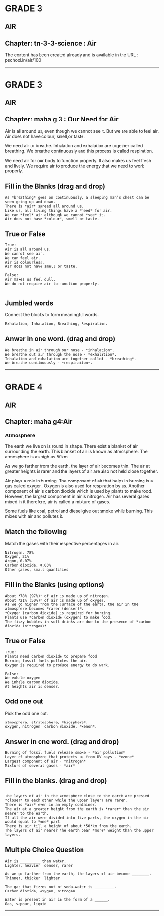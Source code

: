 # GRADE 3

## AIR
 
## Chapter: tn-3-3-science : Air

The content has been created already and is available in the URL : pschool.in/air/100 

************************************************************************************************************************************


# GRADE 3

## AIR

## Chapter: maha g 3 : Our Need for Air

Air is all around us, even though we cannot see it. But we are able to feel air. Air does not have colour, smell,or taste.

We need air to breathe. Inhalation and exhalation are together called breathing. We breathe continuously and this process is called respiration.

We need air for our body to function properly. It also makes us feel fresh and lively. We require air to produce the energy that we need to work properly.


## Fill in the Blanks (drag and drop)

```
As *breathing* goes on continuously, a sleeping man’s chest can be seen going up and down.
There is *air* spread all around us.
Like us, all living things have a *need* for air.
We can *feel* air although we cannot *see* it.
Air does not have *colour*, smell or taste.

```

## True or False

```
True:
Air is all around us.
We cannot see air.
We can feel air.
Air is colourless.
Air does not have smell or taste.

False:
Air makes us feel dull.
We do not require air to function properly.
 
```
## Jumbled words

Connect the blocks to form meaningful words.

```
Exhalation, Inhalation, Breathing, Respiration.

```
## Anwer in one word. (drag and drop)

```
We breathe in air through our nose - *inhalation*.
We breathe out air through the nose - *exhalation*.
Inhalation and exhalation are together called - *breathing*.
We breathe continuously - *respiration*.

```

***********************************************************************************************************************************

# GRADE 4

## AIR

## Chapter: maha g4:Air

### Atmosphere
The earth we live on is round in shape. There exist a blanket of air surrounding the earth. This blanket of air is known as atmosphere. The atmosphere is as high as 50km.

As we go farther from the earth, the layer of air becomes thin. The air at greater heights is rarer and the layers of air are also not held close together.

Air plays a role in burning. The component of air that helps in burning is a gas called oxygen. Oxygen is also used for respiration by us. Another component of air is carbon dioxide which is used by plants to make food. However, the largest component in air is nitrogen. Air has several gases mixed in it therefore, air is called a mixture of gases.

Some fuels like coal, petrol and diesel give out smoke while burning. This mixes with air and pollutes it.

## Match the following

Match the gases with their respective percentages in air.

```
Nitrogen, 78%
Oxygen, 21%
Argon, 0.07%
Carbon dioxide, 0.03%
Other gases, small quantities

```

## Fill in the Blanks (using options)

```
About *78% (97%)* of air is made up of nitrogen.
About *21% (50%)* of air is made up of oxygen.
As we go higher from the surface of the earth, the air in the atmosphere becomes *rarer (denser)*.
*Oxygen (carbon dioxide) is required for burning.
Plants use *carbon dioxide (oxygen) to make food. 
The fizzy bubbles in soft drinks are due to the presence of *carbon dioxide (nitrogen)*.

```

## True or False

```
True:
Plants need carbon dioxide to prepare food
Burning fossil fuels pollutes the air.
Oxygen is required to produce energy to do work.

False:
We exhale oxygen.
We inhale carbon dioxide.
At heights air is denser. 

```
## Odd one out

Pick the odd one out.

```
atmosphere, stratosphere, *biosphere*. 
oxygen, nitrogen, carbon dioxide, *xenon*. 

```
## Answer in one word. (drag and drop)

```
Burning of fossil fuels release smoke - *air pollution*
Layer of atmosphere that protects us from UV rays - *ozone*
Largest component of air - *nitrogen*
Mixture of several gases - *air*

```
## Fill in the blanks. (drag and drop)

``` 

The layers of air in the atmosphere close to the earth are pressed *closer* to each other while the upper layers are rarer.
There is *air* even in an empty container.
The air at a greater height from the earth is *rarer* than the air nearer to the earth.
If all the air were divided into five parts, the oxygen in the air would equal to *one* part.
There is air till a height of about *50*km from the earth.
The layers of air nearer the earth bear *more* weight than the upper layers.

```

## Multiple Choice Question

```
Air is _________ than water.
Lighter, heavier, denser, rarer

As we go farther from the earth, the layers of air become ________.
Thinner, thicker, lighter

The gas that fizzes out of soda-water is _________.
Carbon dioxide, oxygen, nitrogen

Water is present in air in the form of a ______.
Gas, vapour, liquid

```
************************************************************************************************************************************

